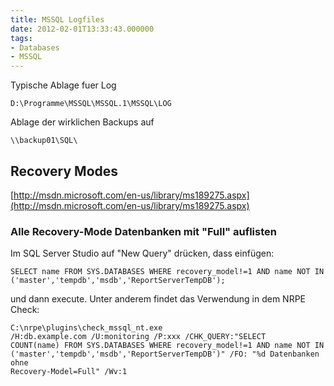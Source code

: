 ```yaml
---
title: MSSQL Logfiles
date: 2012-02-01T13:33:43.000000
tags: 
- Databases
- MSSQL
---
```



Typische Ablage fuer Log

    D:\Programme\MSSQL\MSSQL.1\MSSQL\LOG

Ablage der wirklichen Backups auf

    \\backup01\SQL\

## Recovery Modes

[http://msdn.microsoft.com/en-us/library/ms189275.aspx](http://msdn.microsoft.com/en-us/library/ms189275.aspx)

### Alle Recovery-Mode Datenbanken mit "Full" auflisten

Im SQL Server Studio auf "New Query" drücken, dass einfügen:

~~~
SELECT name FROM SYS.DATABASES WHERE recovery_model!=1 AND name NOT IN
('master','tempdb','msdb','ReportServerTempDB');
~~~

und dann execute. Unter anderem findet das Verwendung in dem NRPE Check:

~~~
C:\nrpe\plugins\check_mssql_nt.exe
/H:db.example.com /U:monitoring /P:xxx /CHK_QUERY:"SELECT
COUNT(name) FROM SYS.DATABASES WHERE recovery_model!=1 AND name NOT IN
('master','tempdb','msdb','ReportServerTempDB')" /FO: "%d Datenbanken ohne
Recovery-Model=Full" /Wv:1
~~~
